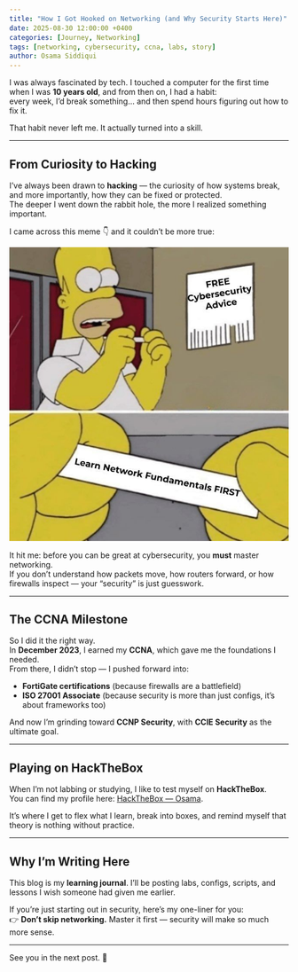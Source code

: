 ```yaml
---
title: "How I Got Hooked on Networking (and Why Security Starts Here)"
date: 2025-08-30 12:00:00 +0400
categories: [Journey, Networking]
tags: [networking, cybersecurity, ccna, labs, story]
author: Osama Siddiqui
---
```


I was always fascinated by tech. I touched a computer for the first time when I was **10 years old**, and from then on, I had a habit:  
every week, I’d break something… and then spend hours figuring out how to fix it.  

That habit never left me. It actually turned into a skill.  

---

## From Curiosity to Hacking  

I’ve always been drawn to **hacking** — the curiosity of how systems break, and more importantly, how they can be fixed or protected.  
The deeper I went down the rabbit hole, the more I realized something important.  

I came across this meme 👇 and it couldn’t be more true:  

![FREE Cybersecurity Advice](/assets/img/meme-network-fundamentals.jpeg)  

It hit me: before you can be great at cybersecurity, you **must** master networking.  
If you don’t understand how packets move, how routers forward, or how firewalls inspect — your “security” is just guesswork.  

---

## The CCNA Milestone  

So I did it the right way.  
In **December 2023**, I earned my **CCNA**, which gave me the foundations I needed.  
From there, I didn’t stop — I pushed forward into:  
- **FortiGate certifications** (because firewalls are a battlefield)  
- **ISO 27001 Associate** (because security is more than just configs, it’s about frameworks too)  

And now I’m grinding toward **CCNP Security**, with **CCIE Security** as the ultimate goal.  

---

## Playing on HackTheBox  

When I’m not labbing or studying, I like to test myself on **HackTheBox**.  
You can find my profile here: [HackTheBox — Osama](https://app.hackthebox.com/profile/1774484).  

It’s where I get to flex what I learn, break into boxes, and remind myself that theory is nothing without practice.  

---

## Why I’m Writing Here  

This blog is my **learning journal**. I’ll be posting labs, configs, scripts, and lessons I wish someone had given me earlier.  

If you’re just starting out in security, here’s my one-liner for you:  
👉 **Don’t skip networking.** Master it first — security will make so much more sense.  

---

See you in the next post. 🚀  
